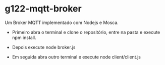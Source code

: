 # g122-mqtt-broker
Um Broker MQTT implementado com Nodejs e Mosca.

- Primeiro abra o terminal e clone o repositório, entre na pasta e execute npm install.

- Depois execute node broker.js

- Em seguida abra outro terminal e execute node client/client.js
